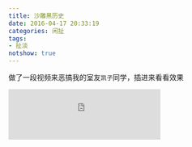 ```yaml
---
title: 沙雕黑历史
date: 2016-04-17 20:33:19
categories: 闲扯
tags: 
- 扯淡
notshow: true
---
```


做了一段视频来恶搞我的室友`凯子`同学，插进来看看效果

<!--more-->

<iframe height=100 src='http://player.youku.com/embed/XMTUzODQyMjM1Mg==' frameborder=0></iframe>

